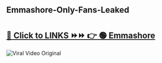 
 ## Emmashore-Only-Fans-Leaked

# <h2><a href="https://clipsfans.com/Emmashore&ref=git">🔗 Click to LINKS ⏩⏩ 👉 🟢 Emmashore </a></h2>

<a href="https://clipsfans.com/Emmashore&ref=git" rel="nofollow" data-target="animated-image.originalLink"><img src="https://i.ibb.co.com/xMMVF88/686577567.gif" alt="Viral Video Original" style="max-width: 100%; display: inline-block;" data-target="animated-image.originalImage"></a>
